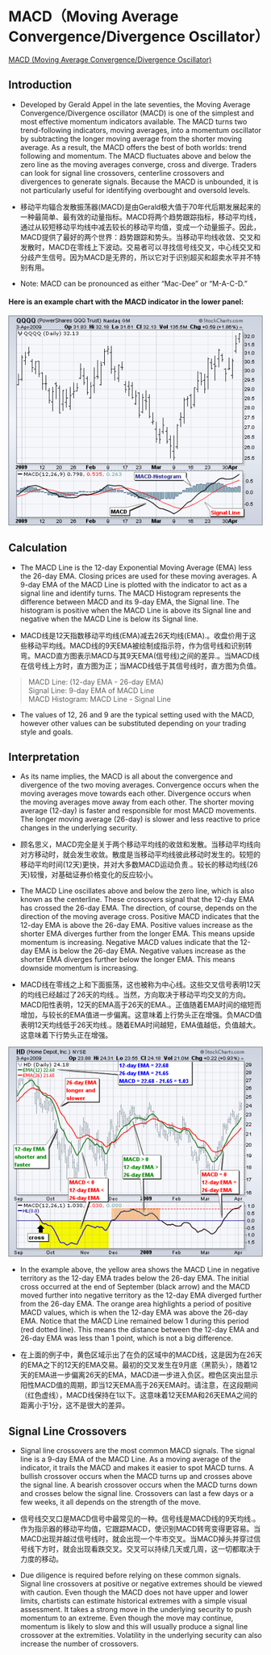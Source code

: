 # MACD（Moving Average Convergence/Divergence Oscillator）
[MACD (Moving Average Convergence/Divergence Oscillator)](http://stockcharts.com/school/doku.php?id=chart_school:technical_indicators:moving_average_convergence_divergence_macd)

## Introduction
* Developed by Gerald Appel in the late seventies, the Moving Average Convergence/Divergence oscillator (MACD) is one of the simplest and most effective momentum indicators available. The MACD turns two trend-following indicators, moving averages, into a momentum oscillator by subtracting the longer moving average from the shorter moving average. As a result, the MACD offers the best of both worlds: trend following and momentum. The MACD fluctuates above and below the zero line as the moving averages converge, cross and diverge. Traders can look for signal line crossovers, centerline crossovers and divergences to generate signals. Because the MACD is unbounded, it is not particularly useful for identifying overbought and oversold levels.

* 移动平均辐合发散振荡器(MACD)是由Gerald极大值于70年代后期发展起来的一种最简单、最有效的动量指标。MACD将两个趋势跟踪指标，移动平均线，通过从较短移动平均线中减去较长的移动平均值，变成一个动量振子。因此，MACD提供了最好的两个世界：趋势跟踪和势头。当移动平均线收敛、交叉和发散时，MACD在零线上下波动。交易者可以寻找信号线交叉，中心线交叉和分歧产生信号。因为MACD是无界的，所以它对于识别超买和超卖水平并不特别有用。

* Note: MACD can be pronounced as either “Mac-Dee” or “M-A-C-D.”

#### Here is an example chart with the MACD indicator in the lower panel:
![](pic/macd-0-qqqqexam.png)

## Calculation
* The MACD Line is the 12-day Exponential Moving Average (EMA) less the 26-day EMA. Closing prices are used for these moving averages. A 9-day EMA of the MACD Line is plotted with the indicator to act as a signal line and identify turns. The MACD Histogram represents the difference between MACD and its 9-day EMA, the Signal line. The histogram is positive when the MACD Line is above its Signal line and negative when the MACD Line is below its Signal line.

* MACD线是12天指数移动平均线(EMA)减去26天均线(EMA).。收盘价用于这些移动平均线。MACD线的9天EMA被绘制成指示符，作为信号线和识别转弯。MACD直方图表示MACD与其9天EMA(信号线)之间的差异.。当MACD线在信号线上方时，直方图为正；当MACD线低于其信号线时，直方图为负值。

> MACD Line: (12-day EMA - 26-day EMA)<br>Signal Line: 9-day EMA of MACD Line<br>MACD Histogram: MACD Line - Signal Line<br>

* The values of 12, 26 and 9 are the typical setting used with the MACD, however other values can be substituted depending on your trading style and goals.

## Interpretation
* As its name implies, the MACD is all about the convergence and divergence of the two moving averages. Convergence occurs when the moving averages move towards each other. Divergence occurs when the moving averages move away from each other. The shorter moving average (12-day) is faster and responsible for most MACD movements. The longer moving average (26-day) is slower and less reactive to price changes in the underlying security.

* 顾名思义，MACD完全是关于两个移动平均线的收敛和发散。当移动平均线向对方移动时，就会发生收敛。散度是当移动平均线彼此移动时发生的。较短的移动平均时间(12天)更快，并对大多数MACD运动负责.。较长的移动均线(26天)较慢，对基础证券价格变化的反应较小。

* The MACD Line oscillates above and below the zero line, which is also known as the centerline. These crossovers signal that the 12-day EMA has crossed the 26-day EMA. The direction, of course, depends on the direction of the moving average cross. Positive MACD indicates that the 12-day EMA is above the 26-day EMA. Positive values increase as the shorter EMA diverges further from the longer EMA. This means upside momentum is increasing. Negative MACD values indicate that the 12-day EMA is below the 26-day EMA. Negative values increase as the shorter EMA diverges further below the longer EMA. This means downside momentum is increasing.

* MACD线在零线之上和下面振荡，这也被称为中心线。这些交叉信号表明12天的均线已经越过了26天的均线.。当然，方向取决于移动平均交叉的方向。MACD阳性表明，12天的EMA高于26天的EMA.。正值随着EMA时间的缩短而增加，与较长的EMA值进一步偏离。这意味着上行势头正在增强。负MACD值表明12天均线低于26天均线.。随着EMA时间越短，EMA值越低，负值越大。这意味着下行势头正在增强。

![](pic/macd-01-hdcalc.png)

* In the example above, the yellow area shows the MACD Line in negative territory as the 12-day EMA trades below the 26-day EMA. The initial cross occurred at the end of September (black arrow) and the MACD moved further into negative territory as the 12-day EMA diverged further from the 26-day EMA. The orange area highlights a period of positive MACD values, which is when the 12-day EMA was above the 26-day EMA. Notice that the MACD Line remained below 1 during this period (red dotted line). This means the distance between the 12-day EMA and 26-day EMA was less than 1 point, which is not a big difference.

* 在上面的例子中，黄色区域示出了在负的区域中的MACD线，这是因为在26天的EMA之下的12天的EMA交易。最初的交叉发生在9月底（黑箭头），随着12天的EMA进一步偏离26天的EMA，MACD进一步进入负区。橙色区突出显示阳性MACD值的周期，即当12天EMA高于26天EMA时。请注意，在这段期间（红色虚线），MACD线保持在1以下。这意味着12天EMA和26天EMA之间的距离小于1分，这不是很大的差异。

## Signal Line Crossovers
* Signal line crossovers are the most common MACD signals. The signal line is a 9-day EMA of the MACD Line. As a moving average of the indicator, it trails the MACD and makes it easier to spot MACD turns. A bullish crossover occurs when the MACD turns up and crosses above the signal line. A bearish crossover occurs when the MACD turns down and crosses below the signal line. Crossovers can last a few days or a few weeks, it all depends on the strength of the move.

* 信号线交叉口是MACD信号中最常见的一种。信号线是MACD线的9天均线.。作为指示器的移动平均值，它跟踪MACD，使识别MACD转弯变得更容易。当MACD出现并越过信号线时，就会出现一个牛市交叉。当MACD掉头并穿过信号线下方时，就会出现看跌交叉。交叉可以持续几天或几周，这一切都取决于力度的移动。

* Due diligence is required before relying on these common signals. Signal line crossovers at positive or negative extremes should be viewed with caution. Even though the MACD does not have upper and lower limits, chartists can estimate historical extremes with a simple visual assessment. It takes a strong move in the underlying security to push momentum to an extreme. Even though the move may continue, momentum is likely to slow and this will usually produce a signal line crossover at the extremities. Volatility in the underlying security can also increase the number of crossovers.
